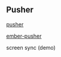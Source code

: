 ## Pusher

[pusher](http://pusher.com/)

[ember-pusher](https://github.com/jamiebikies/ember-pusher)

screen sync (demo)
